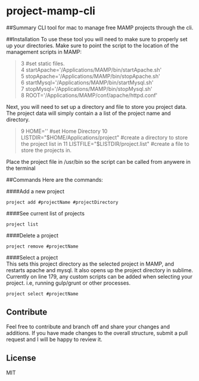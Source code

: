 # project-mamp-cli

##Summary
CLI tool for mac to manage free MAMP projects through the cli.

##Installation
To use these tool you will need to make sure to properly set up your directories. Make sure to point the script to the location of the management scripts in MAMP:  

 > 3 #set static files.  
 > 4 startApache='/Applications/MAMP/bin/startApache.sh'  
 > 5 stopApache='/Applications/MAMP/bin/stopApache.sh'  
 > 6 startMysql='/Applications/MAMP/bin/startMysql.sh'  
 > 7 stopMysql='/Applications/MAMP/bin/stopMysql.sh'  
 > 8 ROOT='/Applications/MAMP/conf/apache/httpd.conf'  
  
Next, you will need to set up a directory and file to store you project data. The project data will simply contain a a list of the project name and directory.
  
 > 9 HOME='' #set Home Directory
 > 10 LISTDIR="$HOME/Applications/project" #create a directory to store the project list in     
 > 11 LISTFILE="$LISTDIR/project.list" #create a file to store the projects in.  

Place the project file in /usr/bin so the script can be called from anywere in the terminal

##Commands
Here are the commands:

####Add a new project

`project add #projectName #projectDirectory`

####See current list of projects

`project list`

####Delete a project

`project remove #projectName`

####Select a project    
This sets this project directory as the selected project in MAMP, and restarts apache and mysql.
It also opens up the project directory in sublime.  
Currently on line 179, any custom scripts can be added when selecting your project. i.e, running gulp/grunt or other processes.  

`project select #projectName`

## Contribute
Feel free to contribute and branch off and share your changes and additions. If you have made changes to the overall structure, submit a pull request and I will be happy to review it.

## License
MIT
